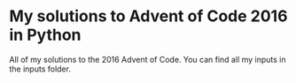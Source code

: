 # My solutions to Advent of Code 2016 in Python

All of my solutions to the 2016 Advent of Code. You can find all my inputs in the inputs folder.
